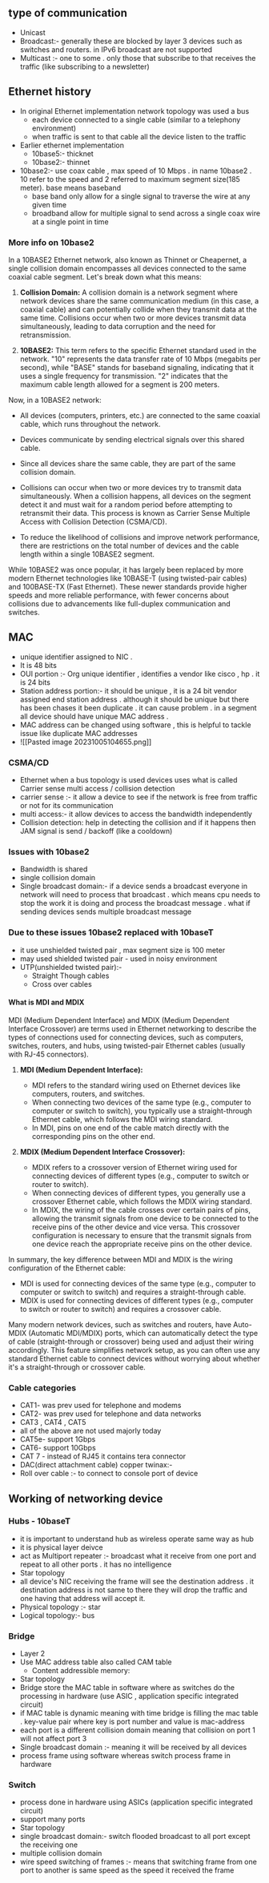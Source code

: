 ## type of communication 
- Unicast 
- Broadcast:-  generally these are blocked by layer 3 devices such as switches and routers. in IPv6 broadcast are not supported  
- Multicast :- one to some . only those that subscribe to that receives the traffic (like subscribing to a newsletter)

## Ethernet history 
- In original Ethernet implementation network topology was used a bus 
	- each device connected to a single cable (similar to a telephony environment)
	- when traffic is sent to that cable all the device listen to the traffic 
- Earlier ethernet implementation
	- 10base5:- thicknet
	- 10base2:- thinnet
- 10base2:- use coax cable , max speed of 10 Mbps . in name 10base2 . 10 refer to the speed and 2 referred to maximum segment size(185 meter). base means baseband
	- base band only allow for a single signal to traverse the wire at any given time 
	- broadband allow for multiple signal to send across  a single coax wire at a single point in time 
### More info on 10base2
In a 10BASE2 Ethernet network, also known as Thinnet or Cheapernet, a single collision domain encompasses all devices connected to the same coaxial cable segment. Let's break down what this means:

1. **Collision Domain:** A collision domain is a network segment where network devices share the same communication medium (in this case, a coaxial cable) and can potentially collide when they transmit data at the same time. Collisions occur when two or more devices transmit data simultaneously, leading to data corruption and the need for retransmission.

2. **10BASE2:** This term refers to the specific Ethernet standard used in the network. "10" represents the data transfer rate of 10 Mbps (megabits per second), while "BASE" stands for baseband signaling, indicating that it uses a single frequency for transmission. "2" indicates that the maximum cable length allowed for a segment is 200 meters.

Now, in a 10BASE2 network:

- All devices (computers, printers, etc.) are connected to the same coaxial cable, which runs throughout the network.

- Devices communicate by sending electrical signals over this shared cable.

- Since all devices share the same cable, they are part of the same collision domain.

- Collisions can occur when two or more devices try to transmit data simultaneously. When a collision happens, all devices on the segment detect it and must wait for a random period before attempting to retransmit their data. This process is known as Carrier Sense Multiple Access with Collision Detection (CSMA/CD).

- To reduce the likelihood of collisions and improve network performance, there are restrictions on the total number of devices and the cable length within a single 10BASE2 segment.

While 10BASE2 was once popular, it has largely been replaced by more modern Ethernet technologies like 10BASE-T (using twisted-pair cables) and 100BASE-TX (Fast Ethernet). These newer standards provide higher speeds and more reliable performance, with fewer concerns about collisions due to advancements like full-duplex communication and switches.
## MAC 
- unique identifier assigned to NIC .
-  It is 48 bits 
- OUI portion :- Org unique identifier , identifies a vendor like cisco , hp . it is 24 bits 
- Station address portion:- it should be unique , it is a 24 bit vendor assigned end station address . although it should be unique but there has been chases it been duplicate . it can cause problem . in a segment all device should have unique MAC address .
- MAC address can be changed using software , this is helpful to tackle issue like duplicate MAC addresses
- ![[Pasted image 20231005104655.png]]

### CSMA/CD
- Ethernet when a bus topology is used devices uses what is called Carrier sense multi access / collision detection 
- carrier sense :- it allow a device to see if the network is free from traffic or not for its communication
- multi access:- it allow devices to access the bandwidth independently 
- Collision detection: help in detecting the collision and if it happens then JAM signal is send / backoff (like a cooldown)
### Issues with 10base2
- Bandwidth is shared 
- single collision domain
- Single broadcast domain:- if a device sends a broadcast everyone in network will need to process that broadcast . which means cpu needs to stop the work it is doing and process the broadcast message . what if sending devices sends multiple broadcast message
### Due to these issues 10base2 replaced with 10baseT
- it use unshielded twisted pair , max segment size is 100 meter
- may used shielded twisted pair - used in noisy environment 
- UTP(unshielded twisted pair):- 
	- Straight Though cables
	- Cross over cables
#### What is MDI and MDIX
MDI (Medium Dependent Interface) and MDIX (Medium Dependent Interface Crossover) are terms used in Ethernet networking to describe the types of connections used for connecting devices, such as computers, switches, routers, and hubs, using twisted-pair Ethernet cables (usually with RJ-45 connectors).

1. **MDI (Medium Dependent Interface):**
   - MDI refers to the standard wiring used on Ethernet devices like computers, routers, and switches.
   - When connecting two devices of the same type (e.g., computer to computer or switch to switch), you typically use a straight-through Ethernet cable, which follows the MDI wiring standard.
   - In MDI, pins on one end of the cable match directly with the corresponding pins on the other end.

2. **MDIX (Medium Dependent Interface Crossover):**
   - MDIX refers to a crossover version of Ethernet wiring used for connecting devices of different types (e.g., computer to switch or router to switch).
   - When connecting devices of different types, you generally use a crossover Ethernet cable, which follows the MDIX wiring standard.
   - In MDIX, the wiring of the cable crosses over certain pairs of pins, allowing the transmit signals from one device to be connected to the receive pins of the other device and vice versa. This crossover configuration is necessary to ensure that the transmit signals from one device reach the appropriate receive pins on the other device.

In summary, the key difference between MDI and MDIX is the wiring configuration of the Ethernet cable:

- MDI is used for connecting devices of the same type (e.g., computer to computer or switch to switch) and requires a straight-through cable.
- MDIX is used for connecting devices of different types (e.g., computer to switch or router to switch) and requires a crossover cable.

Many modern network devices, such as switches and routers, have Auto-MDIX (Automatic MDI/MDIX) ports, which can automatically detect the type of cable (straight-through or crossover) being used and adjust their wiring accordingly. This feature simplifies network setup, as you can often use any standard Ethernet cable to connect devices without worrying about whether it's a straight-through or crossover cable.

### Cable categories 
- CAT1- was prev used for telephone and modems
- CAT2- was prev used for telephone and data networks 
- CAT3 , CAT4 , CAT5
- all of the above are not used majorly today
- CAT5e- support 1Gbps
- CAT6- support 10Gbps
- CAT 7 - instead of RJ45 it contains tera connector
- DAC(direct attachment cable) copper twinax:- 
- Roll over cable :- to connect to console port of device

## Working of networking device 
### Hubs - 10baseT
- it is important to understand hub as wireless operate same way as hub
- it is physical layer deivce 
- act as Multiport repeater :- broadcast what it receive from one port and repeat to all other ports . it has no intelligence 
- Star topology
- all device's NIC receiving the frame will see the destination address . it destination address is not same to there they will drop the traffic and one having that address will accept it.
- Physical topology :- star
- Logical topology:- bus

### Bridge
- Layer 2 
- Use MAC address table also called CAM table 
	- Content addressible memory:
- Star topology
- Bridge store the MAC table in software where as switches do the processing in hardware (use ASIC , application specific integrated circuit)
- if MAC table is dynamic meaning with time bridge is filling the mac table . key-value pair where key is port number and value is mac-address
- each port is a different collision domain meaning that collision on port 1 will not affect port 3
- Single broadcast domain :- meaning it will be received by all devices
- process frame using software whereas switch process frame in hardware

### Switch 
- process done in hardware using ASICs (application specific integrated circuit)
- support many ports 
- Star topology
- single broadcast domain:- switch flooded broadcast to all port except the receiving one 
- multiple collision domain
- wire speed switching of frames :- means that switching frame from one port to another is same speed as the speed it received the frame

